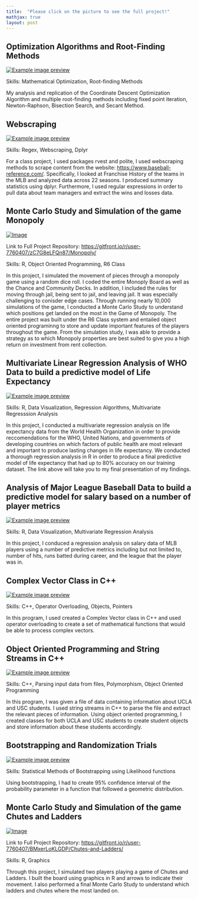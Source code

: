 ```yaml
---
title:  "Please click on the picture to see the full project!"
mathjax: true
layout: post
---
```



## Optimization Algorithms and Root-Finding Methods 
[![Example image preview](https://github.com/sesha-csc/sesha-csc.github.io/blob/master/Screen%20Shot%202023-03-21%20at%208.20.34%20PM.png?raw=true)](https://drive.google.com/file/d/1qMER7HqZ6ZvFlLa_Sss9KViTtBI51Ygg/view)

Skills: Mathematical Optimization, Root-finding Methods 

My analysis and replication of the Coordinate Descent Optimization Algorithm and multiple root-finding methods including fixed point iteration, Newton-Raphson, Bisection Search, and Secant Method. 

## Webscraping 
[![Example image preview](https://github.com/sesha-csc/sesha-csc.github.io/blob/master/Screen%20Shot%202023-03-21%20at%209.36.08%20PM.png?raw=true)](https://drive.google.com/file/d/1XTXmYiJsU2RVyqQCclUxBKs6H15tDm5E/view)

Skills: Regex, Webscraping, Dplyr

For a class project, I used packages rvest and polite, I used webscraping methods to scrape content from the website: https://www.baseball-reference.com/. Specifically, I looked at Franchise History of the teams in the MLB and analyzed data across 22 seasons. I produced summary statistics using dplyr. Furthermore, I used regular expressions in order to pull data about team managers and extract the wins and losses data. 

## Monte Carlo Study and Simulation of the game Monopoly

[![Image](https://github.com/sesha-csc/sesha-csc.github.io/blob/master/Screen%20Shot%202023-03-21%20at%206.20.24%20PM.png?raw=true)](https://drive.google.com/file/d/1XUkdepCPXkrUk4scbgHgcJQOZtSsAmd0/view)

Link to Full Project Repository: https://gitfront.io/r/user-7760407/zC7G8eLFQn87/Monopoly/

Skills: R, Object Oriented Programming, R6 Class 

In this project, I simulated the movement of pieces through a monopoly game using a random dice roll. I coded the entire Monoply Board as well as the Chance and Community Decks. In addition, I included the rules for moving through jail, being sent to jail, and leaving jail. It was especially challenging to conisder edge cases. Through running nearly 10,000 simulations of the game, I conducted a Monte Carlo Study to understand which positions get landed on the most in the Game of Monopoly. The entire project was built under the R6 Class system and entailed object oriented programinng to store and update important features of the players throughout the game. From the simulation study, I was able to provide a strategy as to which Monopoly properties are best suited to give you a high return on investment from rent collection. 

## Multivariate Linear Regression Analysis of WHO Data to build a predictive model of Life Expectancy
[![Example image preview](https://github.com/sesha-csc/sesha-csc.github.io/blob/master/Screen%20Shot%202023-03-21%20at%207.26.51%20PM.png?raw=true)](https://drive.google.com/file/d/1ibUuSGAcfhTeRsVhMk2eaKtkEEuMv9Pb/view)

Skills: R, Data Visualization, Regression Algorithms, Multivariate Regresssion Analysis

In this project, I conducted a multivariate regression analysis on life expectancy data from the World Health Organization in order to provide reccomendations for the WHO, United Nations, and governments of developing countries on which factors of public health are most relevant and important to produce lasting changes in life expectancy. We conducted a thorough regression analysis in R in order to produce a final predictive model of life expectancy that had up to 80% accuracy on our training dataset. The link above will take you to my final presentation of my findings. 

## Analysis of Major League Baseball Data to build a predictive model for salary based on a number of player metrics
[![Example image preview](https://github.com/sesha-csc/sesha-csc.github.io/blob/master/Screen%20Shot%202023-03-21%20at%208.11.18%20PM.png?raw=true)](https://drive.google.com/file/d/1gKu32uVhjyvuB9R3OL7kA2wefLnj0aJN/view?usp=share_link)

Skills: R, Data Visualization, Multivariate Regression Analysis

In this project, I conduced a regression analysis on salary data of MLB players using a number of predictive metrics including but not limited to, number of hits, runs batted during career, and the league that the player was in. 

## Complex Vector Class in C++

[![Example image preview](https://github.com/sesha-csc/sesha-csc.github.io/blob/master/Screen%20Shot%202023-03-21%20at%208.35.00%20PM.png?raw=true)](https://gitfront.io/r/user-7760407/8AemFP4zu3YA/Complex-Vectors/)

Skills: C++, Operator Overloading, Objects, Pointers

In this program, I used created a Complex Vector class in C++ and used operator overloading to create a set of mathematical functions that would be able to process complex vectors.  

## Object Oriented Programming and String Streams in C++

[![Example image preview](https://github.com/sesha-csc/sesha-csc.github.io/blob/master/Screen%20Shot%202023-03-21%20at%209.00.56%20PM.png?raw=true)](https://gitfront.io/r/user-7760407/Nk3yu4dPFVrd/Object-Oriented-Programming/)

Skills: C++, Parsing input data from files, Polymorphism, Object Oriented Programming 

In this program, I was given a file of data containing information about UCLA and USC students. I used string streams in C++ to parse the file and extract the relevant pieces of information. Using object oriented programming, I created classes for both UCLA and USC students to create student objects and store information about these students accordingly. 

## Bootstrapping and Randomization Trials
[![Example image preview](https://github.com/sesha-csc/sesha-csc.github.io/blob/master/Screen%20Shot%202023-03-21%20at%209.43.35%20PM.png?raw=true)](https://drive.google.com/file/d/1Wd_MX7Pivouo9NDGah7sgHvAlWH4DM1z/view)

Skills: Statistical Methods of Bootstrapping using Likelihood functions

Using bootstrapping, I had to create 95% confidence interval of the probability parameter in a function that followed a geometric distribution. 

## Monte Carlo Study and Simulation of the game Chutes and Ladders

[![Image](https://github.com/sesha-csc/sesha-csc.github.io/blob/master/Screen%20Shot%202023-03-21%20at%207.29.32%20PM.png?raw=true)](https://drive.google.com/file/d/1BqdCylwaM3AL3brazOsTBnjwXM4ZeEL8/view)

Link to Full Project Repository: https://gitfront.io/r/user-7760407/BMxerLoKLGDP/Chutes-and-Ladders/

Skills: R, Graphics 

Through this project, I simulated two players playing a game of Chutes and Ladders. I built the board using graphics in R and arrows to indicate their movement. I also performed a final Monte Carlo Study to understand which ladders and chutes where the most landed on.


